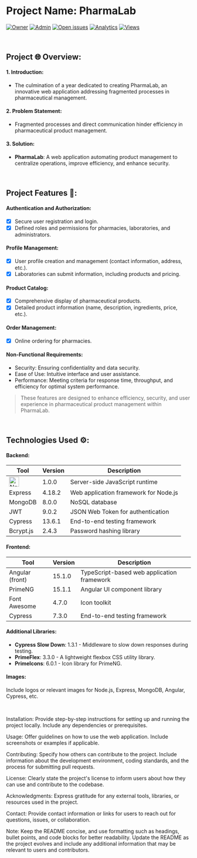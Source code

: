 # Project Name: PharmaLab

[![Owner](https://img.shields.io/badge/owner-aziz--zina-blue)](https://github.com/aziz-zina)
[![Admin](https://img.shields.io/badge/admin-aziz--zina-red)](https://github.com/aziz-zina)
[![Open issues](https://img.shields.io/github/issues/aziz-zina/Pharmalab)](https://github.com/aziz-zina/Pharmalab/issues)
[![Analytics](https://img.shields.io/badge/analytics-ossinsight-red)](https://ossinsight.io/analyze/aziz-zina/aziz-zina)
[![Views](https://hits.seeyoufarm.com/api/count/incr/badge.svg?url=https%3A%2F%2Fgithub.com%2Faziz-zina%2Faziz-zina&count_bg=%2379C83D&title_bg=%23555555&icon=&icon_color=%23E7E7E7&title=hits&edge_flat=false)](https://hits.seeyoufarm.com)

<br>


## Project 🌐 Overview:

#### 1. Introduction: <br>
- The culmination of a year dedicated to creating PharmaLab, an innovative web application addressing fragmented processes in pharmaceutical management. <br>

#### 2. Problem Statement: <br>
- Fragmented processes and direct communication hinder efficiency in pharmaceutical product management. <br>

#### 3. Solution: <br>
- <b>PharmaLab</b>: A web application automating product management to centralize operations, improve efficiency, and enhance security. <br>

<br>

## Project Features 🚀:

#### Authentication and Authorization:
- [x] Secure user registration and login.
- [X] Defined roles and permissions for pharmacies, laboratories, and administrators.

#### Profile Management:
- [X] User profile creation and management (contact information, address, etc.).
- [X] Laboratories can submit information, including products and pricing.

#### Product Catalog:
- [X] Comprehensive display of pharmaceutical products.
- [X] Detailed product information (name, description, ingredients, price, etc.).

#### Order Management:
- [X] Online ordering for pharmacies.

#### Non-Functional Requirements:

- Security: Ensuring confidentiality and data security.
- Ease of Use: Intuitive interface and user assistance.
- Performance: Meeting criteria for response time, throughput, and efficiency for optimal system performance.


> These features are designed to enhance efficiency, security, and user experience in pharmaceutical product management within PharmaLab.

<br>

## Technologies Used ⚙️:

#### Backend:
| Tool           | Version  | Description                          |
| -------------- | -------- | ------------------------------------ |
| <img height="27" src="https://img.shields.io/badge/node.js-%23339933.svg?style=for-the-badge&logo=node.js&logoColor=white" alt="Node.js" title="Node.js"> | 1.0.0    | Server-side JavaScript runtime       |
| Express        | 4.18.2   | Web application framework for Node.js |
| MongoDB        | 8.0.0    | NoSQL database                       |
| JWT            | 9.0.2    | JSON Web Token for authentication    |
| Cypress        | 13.6.1   | End-to-end testing framework         |
| Bcrypt.js      | 2.4.3    | Password hashing library             |

#### Frontend:
| Tool                      | Version  | Description                             |
| ------------------------- | -------- | --------------------------------------- |
| Angular (front)           | 15.1.0   | TypeScript-based web application framework |
| PrimeNG                   | 15.1.1   | Angular UI component library            |
| Font Awesome              | 4.7.0    | Icon toolkit                            |
| Cypress                   | 7.3.0    | End-to-end testing framework            |

#### Additional Libraries:
- **Cypress Slow Down**: 1.3.1 - Middleware to slow down responses during testing.
- **PrimeFlex**: 3.3.0 - A lightweight flexbox CSS utility library.
- **PrimeIcons**: 6.0.1 - Icon library for PrimeNG.

#### Images:
Include logos or relevant images for Node.js, Express, MongoDB, Angular, Cypress, etc.

<br>

Installation:
Provide step-by-step instructions for setting up and running the project locally. Include any dependencies or prerequisites.

Usage:
Offer guidelines on how to use the web application. Include screenshots or examples if applicable.

Contributing:
Specify how others can contribute to the project. Include information about the development environment, coding standards, and the process for submitting pull requests.

License:
Clearly state the project's license to inform users about how they can use and contribute to the codebase.

Acknowledgments:
Express gratitude for any external tools, libraries, or resources used in the project.

Contact:
Provide contact information or links for users to reach out for questions, issues, or collaboration.

Note:
Keep the README concise, and use formatting such as headings, bullet points, and code blocks for better readability. Update the README as the project evolves and include any additional information that may be relevant to users and contributors.
